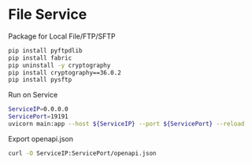 # File Service


Package for Local File/FTP/SFTP
```sh
pip install pyftpdlib
pip install fabric
pip uninstall -y cryptography
pip install cryptography==36.0.2
pip install pysftp
```

Run on Service 
```sh
ServiceIP=0.0.0.0
ServicePort=19191
uvicorn main:app --host ${ServiceIP} --port ${ServicePort} --reload
```

Export openapi.json
```sh
curl -O ServiceIP:ServicePort/openapi.json
```